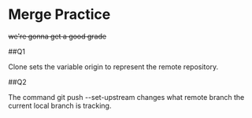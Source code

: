 # Merge Practice

~~we're gonna get a good grade~~

##Q1

Clone sets the variable origin to represent the remote repository.


##Q2

The command git push --set-upstream changes what remote branch the current local branch
is tracking.

